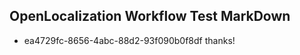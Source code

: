 ## OpenLocalization Workflow Test MarkDown
* ea4729fc-8656-4abc-88d2-93f090b0f8df thanks!

<!--HONumber=Jul16_HO5-->


